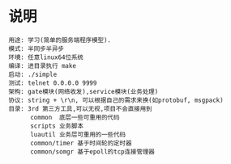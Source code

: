 # 说明
	用途: 学习(简单的服务端程序模型).
	模式: 半同步半异步
	环境: 任意linux64位系统
	编译: 进目录执行 make
	启动: ./simple
	测试: telnet 0.0.0.0 9999
	架构: gate模块(网络收发),service模块(业务处理)
	协议: string + \r\n, 可以根据自己的需求来换(如protobuf, msgpack)
	目录: 3rd 第三方工具,可以无视,项目不会直接用到
		  common  底层一些可重用的代码
		  scripts 业务脚本
		  luautil 业务层可重用的一些代码
		  common/timer 基于时间轮的定时器
		  common/somgr 基于epoll的tcp连接管理器
	